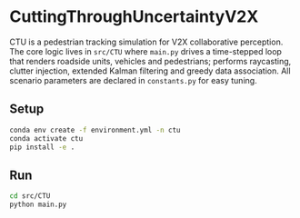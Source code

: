 # CuttingThroughUncertaintyV2X


CTU is a pedestrian tracking simulation for V2X collaborative perception. The core logic lives in `src/CTU` where `main.py` drives a time-stepped loop that renders roadside units, vehicles and pedestrians; performs raycasting, clutter injection, extended Kalman filtering and greedy data association. All scenario parameters are declared in `constants.py` for easy tuning.

## Setup

```bash
conda env create -f environment.yml -n ctu
conda activate ctu
pip install -e .
```

## Run

```bash
cd src/CTU
python main.py
```